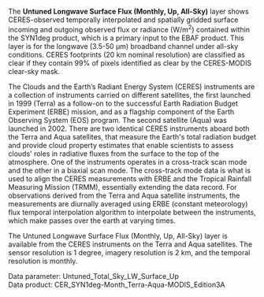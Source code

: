 The **Untuned Longwave Surface Flux (Monthly, Up, All-Sky)** layer shows CERES-observed temporally interpolated and spatially gridded surface incoming and outgoing observed flux or radiance (W/m<sup>2</sup>) contained within the SYN1deg product, which is a primary input to the EBAF product. This layer is for the longwave (3.5-50 µm) broadband channel under all-sky conditions. CERES footprints (20 km nominal resolution) are classified as clear if they contain 99% of pixels identified as clear by the CERES-MODIS clear-sky mask.

The Clouds and the Earth’s Radiant Energy System (CERES) instruments are a collection of instruments carried on different satellites, the first launched in 1999 (Terra) as a follow-on to the successful Earth Radiation Budget Experiment (ERBE) mission, and as a flagship component of the Earth Observing System (EOS) program. The second satellite (Aqua) was launched in 2002. There are two identical CERES instruments aboard both the Terra and Aqua satellites, that measure the Earth's total radiation budget and provide cloud property estimates that enable scientists to assess clouds' roles in radiative fluxes from the surface to the top of the atmosphere. One of the instruments operates in a cross-track scan mode and the other in a biaxial scan mode. The cross-track mode data is what is used to align the CERES measurements with ERBE and the Tropical Rainfall Measuring Mission (TRMM), essentially extending the data record. For observations derived from the Terra and Aqua satellite instruments, the measurements are diurnally averaged using ERBE (constant meteorology) flux temporal interpolation algorithm to interpolate between the instruments, which make passes over the earth at varying times.

The Untuned Longwave Surface Flux (Monthly, Up, All-Sky) layer is available from the CERES instruments on the Terra and Aqua satellites. The sensor resolution is 1 degree, imagery resolution is 2 km, and the temporal resolution is monthly.

Data parameter: Untuned_Total_Sky_LW_Surface_Up  
Data product: CER_SYN1deg-Month_Terra-Aqua-MODIS_Edition3A
